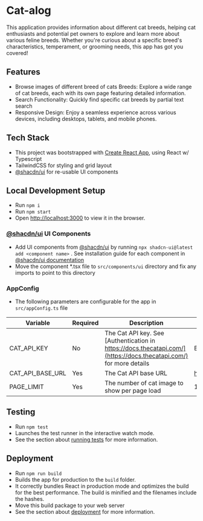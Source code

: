 # Cat-alog

This application provides information about different cat breeds, helping cat enthusiasts and potential pet owners to explore and learn more about various feline breeds. Whether you're curious about a specific breed's characteristics, temperament, or grooming needs, this app has got you covered!

## Features
- Browse images of different breed of cats Breeds: Explore a wide range of cat breeds, each with its own page featuring detailed information.
- Search Functionality: Quickly find specific cat breeds by partial text search
- Responsive Design: Enjoy a seamless experience across various devices, including desktops, tablets, and mobile phones.


## Tech Stack
- This project was bootstrapped with [Create React App](https://facebook.github.io/create-react-app), using React w/ Typescript
- TailwindCSS for styling and grid layout 
- [@shacdn/ui](https://ui.shadcn.com) for re-usable UI components

## Local Development Setup
- Run `npm i`
- Run `npm start`
- Open [http://localhost:3000](http://localhost:3000) to view it in the browser.

### [@shacdn/ui](https://ui.shadcn.com) UI Components
- Add UI components from [@shacdn/ui](https://ui.shadcn.com) by running `npx shadcn-ui@latest add <component name>` . See installation guide for each component in [@shacdn/ui documentation](https://ui.shadcn.com/docs)
- Move the component *.tsx file to `src/components/ui` directory and fix any imports to point to this directory

### AppConfig
- The following parameters are configurable for the app in `src/appConfig.ts` file

Variable | Required | Description | Default Value
--- | --- | --- | ---
CAT_API_KEY | No | The Cat API key. See [Authentication in https://docs.thecatapi.com/](https://docs.thecatapi.com/)  for more details | Empty string
CAT_API_BASE_URL | Yes | The Cat API base URL | https://api.thecatapi.com/v1
PAGE_LIMIT | Yes | The number of cat image to show per page load | 10

## Testing
- Run `npm test`
- Launches the test runner in the interactive watch mode.
- See the section about [running tests](https://facebook.github.io/create-react-app/docs/running-tests) for more information.

## Deployment
- Run `npm run build`
- Builds the app for production to the `build` folder.
- It correctly bundles React in production mode and optimizes the build for the best performance. The build is minified and the filenames include the hashes.
- Move this build package to your web server
- See the section about [deployment](https://facebook.github.io/create-react-app/docs/deployment) for more information.